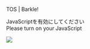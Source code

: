TOS | Barkle!

JavaScriptを有効にしてください  
Please turn on your JavaScript

![](/static-assets/splash.png?1730055355934)